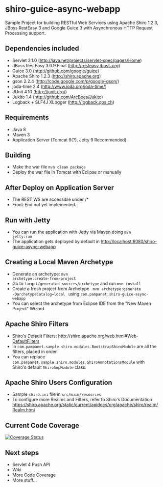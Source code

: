 shiro-guice-async-webapp
========================

Sample Project for building RESTful Web Services using Apache Shiro 1.2.3, JBoss RestEasy 3 and Google Guice 3 with Asynchronous HTTP Request Processing support.

Dependencies included
---------------------
- Servlet 3.1.0 (http://java.net/projects/servlet-spec/pages/Home)
- JBoss RestEasy 3.0.9.Final (http://resteasy.jboss.org) 
- Guice 3.0 (http://github.com/google/guice)
- Apache Shiro 1.2.3 (http://shiro.apache.org)
- gson 2.2.4 (http://code.google.com/p/google-gson/)
- joda-time 2.4 (http://www.joda.org/joda-time/) 
- JUnit 4.10 (http://junit.org/)
- Jukito 1.4 (http://github.com/ArcBees/Jukito)
- Logback + SLF4J XLogger (http://logback.qos.ch)

Requirements
------------
- Java 8
- Maven 3
- Application Server (Tomcat 9(?), Jetty 9 Recommended)

Building
--------
- Make the war file <code>mvn clean package</code>
- Deploy the war file in Tomcat with Eclipse or manually

After Deploy on Application Server
----------------------------------
- The REST WS are accessible under /*
- Front-End not yet implemented.

Run with Jetty
--------------
- You can run the application with Jetty via Maven doing <code>mvn jetty:run</code>
- The application gets deployed by default in <a href="http://localhost:8080/shiro-guice-async-webapp">http://localhost:8080/shiro-guice-async-webapp</a>

Creating a Local Maven Archetype
--------------------------------
- Generate an archetype: <code>mvn archetype:create-from-project</code>
- Go to <code>target/generated-sources/archetype</code> and run <code>mvn install</code>
- Create a fresh project from Archetype <code> mvn archetype:generate -DarchetypeCatalog=local </code> using <code>com.pampanet:shiro-guice-async-webapp</code>
- You can select the archetype from Eclipse IDE from the "New Maven Project" Wizard

Apache Shiro Filters
--------------------
- Shiro's Default Filters: http://shiro.apache.org/web.html#Web-DefaultFilters
- In <code>com.pampanet.sample.shiro.modules.BootstrapShiroModule</code> are all the filters, placed in order.
- You can replace <code>com.pampanet.sample.shiro.modules.ShiroAnnotationsModule</code> with Shiro's default <code>ShiroAopModule</code> class.

Apache Shiro Users Configuration
--------------------------------
- Sample <code>shiro.ini</code> file in <code>src/main/resources</code>
- To configure more Realms and Filters, refer to Shiro's Documentation https://shiro.apache.org/static/current/apidocs/org/apache/shiro/realm/Realm.html

Current Code Coverage
---------------------
[![Coverage Status](https://coveralls.io/repos/pabiagioli/shiro-guice-async-webapp/badge.png)](https://coveralls.io/r/pabiagioli/shiro-guice-async-webapp)

Next steps
----------
- Servlet 4 Push API
- Wiki
- More Code Coverage
- More stuff...
